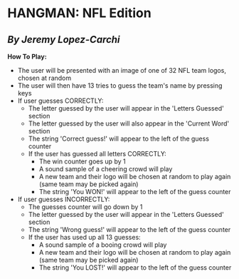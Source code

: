 # HANGMAN: NFL Edition
## *By Jeremy Lopez-Carchi*

**How To Play:**

* The user will be presented with an image of one of 32 NFL team logos, chosen at random
* The user will then have 13 tries to guess the team's name by pressing keys
* If user guesses CORRECTLY:
	* The letter guessed by the user will appear in the 'Letters Guessed' section
	* The letter guessed by the user will also appear in the 'Current Word' section
	* The string 'Correct guess!' will appear to the left of the guess counter
	* If the user has guessed all letters CORRECTLY:
		* The win counter goes up by 1
		* A sound sample of a cheering crowd will play
		* A new team and their logo will be chosen at random to play again (same team may be picked again)
		* The string 'You WON!' will appear to the left of the guess counter
* If user guesses INCORRECTLY:
	* The guesses counter will go down by 1
	* The letter guessed by the user will appear in the 'Letters Guessed' section
	* The string 'Wrong guess!' will appear to the left of the guess counter
	* If the user has used up all 13 guesses:
		* A sound sample of a booing crowd will play
		* A new team and their logo will be chosen at random to play again (same team may be picked again)
		* The string 'You LOST!' will appear to the left of the guess counter 